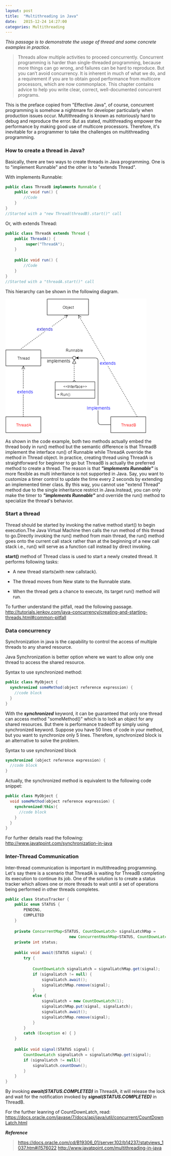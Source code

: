 ```yaml
---
layout: post
title:  "Multithreading in Java"
date:   2015-12-24 14:27:00
categories: Multithreading
---
```


*This passage is to demonstrate the usage of thread and some concrete examples in practice.*

>Threads allow multiple activities to proceed concurrently. Concurrent programming is harder than single-threaded programming, because more things can go wrong, and failures can be hard to reproduce. But you can’t avoid concurrency. It is inherent in much of what we do, and a requirement if you are to obtain good performance from multicore processors, which are now commonplace. This chapter contains advice to help you write clear, correct, well-documented concurrent programs.

This is the preface copied from "Effective Java", of course, concurrent programming is somehow a nightmare for developer particularly when production issues occur. Multithreading is known as notoriously hard to debug and reproduce the error. But as stated, multithreading empower the performance by making good use of multicore processors. Therefore, it's inevitable for a programmer to take the challenges on multithreading programming.

### How to create a thread in Java?

Basically, there are two ways to create threads in Java programming. One is to "implement Runnable" and the other is to "extends Thread".

With implements Runnable:

~~~java
public class ThreadB implements Runnable {
    public void run() {
        //Code
    }
}
//Started with a "new Thread(threadB).start()" call
~~~
Or, with extends Thread:

```java
public class ThreadA extends Thread {
    public ThreadA() {
         super("ThreadA");
    }

    public void run() {
        //Code
    }
}
//Started with a "threadA.start()" call
```
This hierarchy can be shown in the following diagram.

![Alt text](/resources/multithreading/thread-runnable-erp.png)

As shown in the code example, both two methods actually embed the thread body in run() method but the semantic difference is that ThreadB implement the interface run() of Runnable while ThreadA override the method in Thread object. In practice, creating thread using ThreadA is straightforward for beginner to go but ThreadB is actually the preferred method to create a thread. The reason is that ***"implements Runnable"*** is more flexible as multi inheritance is not supported in Java. Say, you want to customize a timer control to update the time every 2 seconds by extending an implemented timer class. By this way, you cannot use "extend Thread" method due to the single inheritance restrict in Java.Instead, you can only make the timer to ***"implements Runnable"*** and override the run() method to specialize the thread's behavior.

### Start a thread

Thread should be started by invoking the native method start() to begin execution.The Java Virtual Machine then calls the run method of this thread to go.Directly invoking the run() method from main thread, the run() method goes onto the current call stack rather than at the beginning of a new call stack i.e., run() will serve as a function call instead by direct invoking.

**start()** method of Thread class is used to start a newly created thread. It performs following tasks:

* A new thread starts(with new callstack).

* The thread moves from New state to the Runnable state.

* When the thread gets a chance to execute, its target run() method will run.

To further understand the pitfall, read the following passage.
http://tutorials.jenkov.com/java-concurrency/creating-and-starting-threads.html#common-pitfall

### Data concurrency

Synchronization in java is the capability to control the access of multiple threads to any shared resource.

Java Synchronization is better option where we want to allow only one thread to access the shared resource.

Syntax to use synchronized method:

~~~java
public class MyObject {
  synchronized someMethod(object reference expression) {   
    //code block   
  }  
}
~~~

With the ***synchronized*** keyword, it can be guaranteed that only one thread can access method "someMethod()" which is to lock an object for any shared resources. But there is performance tradeoff by simply using synchronized keyword. Suppose you have 50 lines of code in your method, but you want to synchronize only 5 lines. Therefore, synchronized block is an alternative to solve the problem.

Syntax to use synchronized block

~~~java
synchronized (object reference expression) {   
  //code block   
}
~~~

Actually, the synchronized method is equivalent to the following code snippet:

~~~java
public class MyObject {
  void someMethod(object reference expression) {  
    synchronized(this){
      //code block   
    }
  }  
}
~~~

For further details read the following:
http://www.javatpoint.com/synchronization-in-java

### Inter-Thread Communication

Inter-thread communication is important in multithreading programming. Let's say there is a scenario that ThreadA is waiting for ThreadB completing its execution to continue its job. One of the solution is to create a status tracker which allows one or more threads to wait until a set of operations being performed in other threads completes.

~~~java
public class StatusTracker {
	public enum STATUS {
		PENDING,
		COMPLETED
	}		

	private ConcurrentMap<STATUS, CountDownLatch> signalLatchMap =
				  			new ConcurrentHashMap<STATUS, CountDownLatch>();
	private int status;

	public void await(STATUS signal) {
		try {

			CountDownLatch signalLatch = signalLatchMap.get(signal);
			if (signalLatch != null) {
				signalLatch.await();
				signalLatchMap.remove(signal);
			}
			else {
				signalLatch = new CountDownLatch(1);
				signalLatchMap.put(signal, signalLatch);
				signalLatch.await();
				signalLatchMap.remove(signal);
			}
		}
		catch (Exception e) { }
	}

	public void signal(STATUS signal) {
		CountDownLatch signalLatch = signalLatchMap.get(signal);
		if (signalLatch != null){
			signalLatch.countDown();
		}
	}
}
~~~

By invoking ***await(STATUS.COMPLETED)*** in ThreadA, it will release the lock and wait for the notification invoked by ***signal(STATUS.COMPLETED)*** in ThreadB.

For the further leanring of CountDownLatch, read:
<https://docs.oracle.com/javase/7/docs/api/java/util/concurrent/CountDownLatch.html>

***Reference***

> <https://docs.oracle.com/cd/B19306_01/server.102/b14237/statviews_1037.htm#i1576022>
> <http://www.javatpoint.com/multithreading-in-java>

